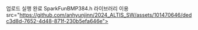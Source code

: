 업로드 실행 완료
SparkFunBMP384.h 라이브러리 이용
src="https://github.com/anhyunjinn/2024_ALTIS_SW/assets/101470646/dedc3d8d-7652-4d48-871f-230b5efa646e">
